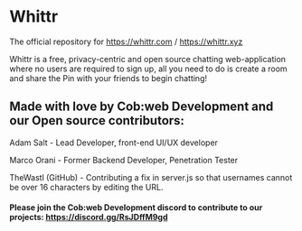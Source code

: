 # Whittr
The official repository for https://whittr.com / https://whittr.xyz

Whittr is a free, privacy-centric and open source chatting web-application where no users are required to sign up, all you need to do is create a room and share the Pin with your friends to begin chatting!

## Made with love by Cob:web Development and our Open source contributors:

Adam Salt - Lead Developer, front-end UI/UX developer

Marco Orani - Former Backend Developer, Penetration Tester

TheWastl (GitHub) - Contributing a fix in server.js so that usernames cannot be over 16 characters by editing the URL.

#### Please join the Cob:web Development discord to contribute to our projects: https://discord.gg/RsJDffM9gd
